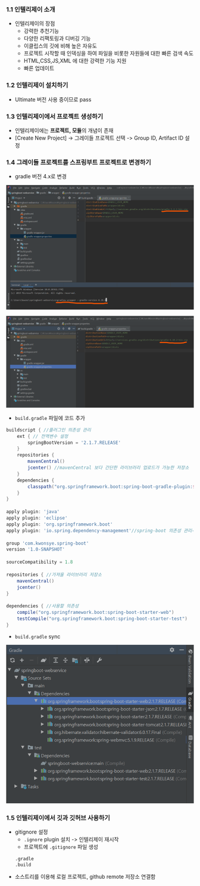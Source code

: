 ### 1.1 인텔리제이 소개

- 인텔리제이의 장점
    - 강력한 추천기능
    - 다양한 리팩토링과 디버깅 기능
    - 이클립스의 깃에 비해 높은 자유도
    - 프로젝트 시작할 때 인덱싱을 하여 파일을 비롯한 자원들에 대한 빠른 검색 속도
    - HTML,CSS,JS,XML 에 대한 강력한 기능 지원
    - 빠른 업데이트
    
### 1.2 인텔리제이 설치하기

- Ultimate 버전 사용 중이므로 pass

### 1.3 인텔리제이에서 프로젝트 생성하기

- 인텔리제이에는 **프로젝트, 모듈**의 개념이 존재
- [Create New Project] -> 그레이들 프로젝트 선택 -> Group ID, Artifact ID 설정 

### 1.4 그레이들 프로젝트를 스프링부트 프로젝트로 변경하기

- gradle 버전 4.x로 변경

![gradle버전 변경](./images/1.png)

![gradle버전 변경](./images/2.png)

- `build.gradle` 파일에 코드 추가

``` gradle
buildscript { //플러그인 의존성 관리
    ext { // 전역변수 설정
        springBootVersion = '2.1.7.RELEASE'
    }
    repositories {
        mavenCentral()
        jcenter() //mavenCentral 보다 간단한 라이브러리 업로드가 가능한 저장소
    }
    dependencies {
        classpath("org.springframework.boot:spring-boot-gradle-plugin:${springBootVersion}")
    }
}

apply plugin: 'java'
apply plugin: 'eclipse'
apply plugin: 'org.springframework.boot'
apply plugin: 'io.spring.dependency-management'//spring-boot 의존성 관리-> 반드시 추가

group 'com.kwonsye.spring-boot'
version '1.0-SNAPSHOT'

sourceCompatibility = 1.8

repositories { //가져올 라이브러리 저장소
    mavenCentral()
    jcenter()
}

dependencies { //사용할 의존성
    compile("org.springframework.boot:spring-boot-starter-web")
    testCompile("org.springframework.boot:spring-boot-starter-test")
}

```
- `build.gradle` sync

![gradle sync후](./images/3.png)


### 1.5 인텔리제이에서 깃과 깃허브 사용하기

- gitignore 설정
    - `.ignore` plugin 설치 -> 인텔리제이 재시작
    - 프로젝트에 `.gitignore` 파일 생성
    ```
    .gradle
    .build
    ```
- 소스트리를 이용해 로컬 프로젝트, github remote 저장소 연결함
